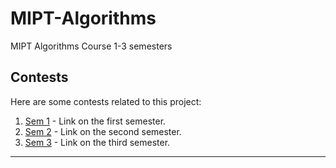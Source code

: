# MIPT-Algorithms

MIPT Algorithms Course 1-3 semesters

## Contests

Here are some contests related to this project:

1. [Sem 1](https://docs.google.com/spreadsheets/d/1ddLLwkgO3vUFrbT9vvIy9Zu8g4NMvyX_hjYKZAwRRfM/edit#gid=774675481) - Link on the first semester.
2. [Sem 2](https://docs.google.com/spreadsheets/d/1kKM1yX7ebmTps6jWgJUQnt1o5QBI5MoDajPB3KvRzkI/edit#gid=774675481) - Link on the second semester.
3. [Sem 3](https://docs.google.com/spreadsheets/d/19apMMUTva5zIMtv5iCBGMi7QdmzEl_NrlmG6IpCgvn8/edit#gid=774675481) - Link on the third semester.



---

